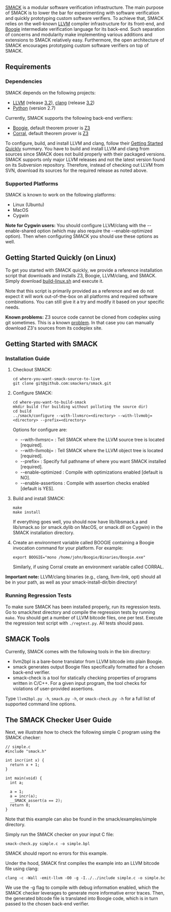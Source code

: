 [SMACK](http://smackers.github.com/smack/) is a modular software verification
infrastructure. The main purpose of SMACK is to lower the bar for experimenting
with software verification and quickly prototyping custom software verifiers.
To achieve that, SMACK relies on the well-known [LLVM](http://www.llvm.org)
compiler infrastructure for its front-end, and
[Boogie](http://boogie.codeplex.com) intermediate verification language for its
back-end. Such separation of concerns and modularity make implementing various
additions and extensions to SMACK relatively easy.  Furthermore, the open
architecture of SMACK encourages prototyping custom software verifiers on top
of SMACK.


## Requirements

### Dependencies

SMACK depends on the following projects:
* [LLVM](http://www.llvm.org) (release [3.2](http://llvm.org/releases/download.html#3.2)),
  [clang](http://clang.llvm.org) (release [3.2](http://llvm.org/releases/download.html#3.2))
* [Python](http://www.python.org) (version 2.7)

Currently, SMACK supports the following back-end verifiers:
* [Boogie](http://boogie.codeplex.com), default theorem prover is [Z3](http://z3.codeplex.com/)
* [Corral](http://research.microsoft.com/en-us/projects/verifierq/), default theorem prover is [Z3](http://z3.codeplex.com/)

To configure, build, and install LLVM and clang, follow their [Getting Started
Quickly](http://llvm.org/docs/GettingStarted.html#getting-started-quickly-a-summary)
summary. You have to build and install LLVM and clang from sources since SMACK
does not build properly with their packaged versions. SMACK supports only major
LLVM releases and not the latest version found on its Subversion repository.
Therefore, instead of checking out LLVM from SVN, download its sources for the
required release as noted above.

### Supported Platforms

SMACK is known to work on the following platforms:
* Linux (Ubuntu)
* MacOS
* Cygwin

**Note for Cygwin users:**
You should configure LLVM/clang with the --enable-shared option (which may also
require the --enable-optimized option).  Then when configuring SMACK you should
use these options as well.


## Getting Started Quickly (on Linux)

To get you started with SMACK quickly, we provide a reference installation
script that downloads and installs Z3, Boogie, LLVM/clang, and SMACK. Simply
download
[build-linux.sh](http://github.com/smackers/smack/blob/master/bin/build-linux.sh)
and execute it.

Note that this script is primarily provided as a reference and we do not expect
it will work out-of-the-box on all platforms and required software
combinations. You can still give it a try and modify it based on your specific
needs.

**Known problems:**
Z3 source code cannot be cloned from codeplex using git sometimes. This is a
known
[problem](http://z3.codeplex.com/wikipage?title=Git%20HTTPS%20cloning%20errors).
In that case you can manually download Z3's sources from its codeplex site.


## Getting Started with SMACK

### Installation Guide

1. Checkout SMACK:

   ```
   cd where-you-want-smack-source-to-live  
   git clone git@github.com:smackers/smack.git
   ```

2. Configure SMACK:

   ```
   cd where-you-want-to-build-smack
   mkdir build (for building without polluting the source dir)
   cd build
   ../smack/configure --with-llvmsrc=<directory> --with-llvmobj=<directory> --prefix=<directory>
   ```

   Options for configure are:
   * --with-llvmsrc=<directory>  : Tell SMACK where the LLVM source tree is located [required].
   * --with-llvmobj=<directory>  : Tell SMACK where the LLVM object tree is located [required].
   * --prefix=<directory>        : Specify full pathname of where you want SMACK installed [required].
   * --enable-optimized          : Compile with optimizations enabled [default is NO].
   * --enable-assertions         : Compile with assertion checks enabled [default is YES].

3. Build and install SMACK:

   ```
   make
   make install
   ```

   If everything goes well, you should now have lib/libsmack.a and lib/smack.so
   (or smack.dylib on MacOS, or smack.dll on Cygwin) in the SMACK installation
   directory.

4. Create an environment variable called BOOGIE containing a Boogie invocation
   command for your platform. For example:

   ```
   export BOOGIE="mono /home/john/Boogie/Binaries/Boogie.exe"
   ```

   Similarly, if using Corral create an environment variable called CORRAL.

**Important note:**
LLVM/clang binaries (e.g., clang, llvm-link, opt) should all be in your path,
as well as your smack-install-dir/bin directory!


### Running Regression Tests

To make sure SMACK has been installed properly, run its regression tests.
Go to smack/test directory and compile the regression tests by running
`make`. You should get a number of LLVM bitcode files, one per test.
Execute the regression test script with `./regtest.py`. All tests should pass.


## SMACK Tools

Currently, SMACK comes with the following tools in the bin directory:
* llvm2bpl is a bare-bone translator from LLVM bitcode into plain Boogie.
* smack generates output Boogie files specifically formatted for a chosen
  back-end verifier.
* smack-check is a tool for statically checking properties of programs written in
  C/C++. For a given input program, the tool checks for violations of
  user-provided assertions.

Type `llvm2bpl.py -h`, `smack.py -h`, or `smack-check.py -h` for a full list of supported
command line options.


## The SMACK Checker User Guide

Next, we illustrate how to check the following simple C program using the SMACK
checker:
```
// simple.c
#include "smack.h"

int incr(int x) {
  return x + 1;
}

int main(void) {
  int a;

  a = 1;
  a = incr(a);
  __SMACK_assert(a == 2);
  return 0;
}
```
Note that this example can also be found in the smack/examples/simple
directory.

Simply run the SMACK checker on your input C file:
```
smack-check.py simple.c -o simple.bpl
```
SMACK should report no errors for this example.

Under the hood, SMACK first compiles the example into an LLVM bitcode file using clang:
```
clang -c -Wall -emit-llvm -O0 -g -I../../include simple.c -o simple.bc
```
We use the -g flag to compile with debug information enabled, which the SMACK
checker leverages to generate more informative error traces. Then, the generated bitcode
file is translated into Boogie code, which is in turn passed to the chosen back-end
verifier.
